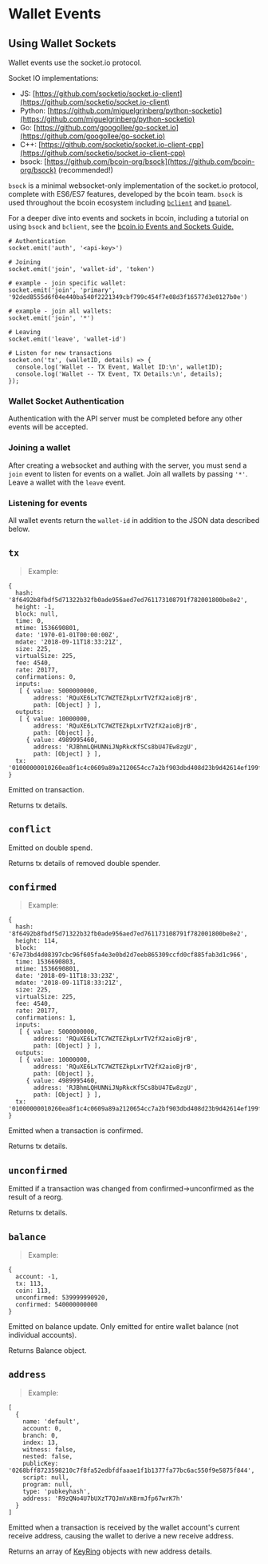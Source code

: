 # Wallet Events

## Using Wallet Sockets
Wallet events use the socket.io protocol.

Socket IO implementations:

- JS: [https://github.com/socketio/socket.io-client](https://github.com/socketio/socket.io-client)
- Python: [https://github.com/miguelgrinberg/python-socketio](https://github.com/miguelgrinberg/python-socketio)
- Go: [https://github.com/googollee/go-socket.io](https://github.com/googollee/go-socket.io)
- C++: [https://github.com/socketio/socket.io-client-cpp](https://github.com/socketio/socket.io-client-cpp)
- bsock: [https://github.com/bcoin-org/bsock](https://github.com/bcoin-org/bsock) (recommended!)

`bsock` is a minimal websocket-only implementation of the socket.io protocol,
complete with ES6/ES7 features, developed by the bcoin team. `bsock` is used
throughout the bcoin ecosystem including
[`bclient`](https://github.com/bcoin-org/bclient) and [`bpanel`](https://github.com/bpanel-org/bpanel).

For a deeper dive into events and sockets in bcoin, including a tutorial
on using `bsock` and `bclient`, see the [bcoin.io Events and Sockets Guide.](https://bcoin.io/guides/events.html)

```
# Authentication
socket.emit('auth', '<api-key>')

# Joining
socket.emit('join', 'wallet-id', 'token')

# example - join specific wallet:
socket.emit('join', 'primary', '92ded8555d6f04e440ba540f2221349cbf799c454f7e08d3f16577d3e0127b0e')

# example - join all wallets:
socket.emit('join', '*')

# Leaving
socket.emit('leave', 'wallet-id')

# Listen for new transactions
socket.on('tx', (walletID, details) => {
  console.log('Wallet -- TX Event, Wallet ID:\n', walletID);
  console.log('Wallet -- TX Event, TX Details:\n', details);
});
```

### Wallet Socket Authentication

Authentication with the API server must be completed before any other events
will be accepted.

### Joining a wallet

After creating a websocket and authing with the server, you must send a `join`
event to listen for events on a wallet. Join all wallets by passing `'*'`.
Leave a wallet with the `leave` event.

### Listening for events

All wallet events return the `wallet-id` in addition to the JSON data described below.


## `tx`

> Example:

```
{
  hash: '8f6492b8fbdf5d71322b32fb0ade956aed7ed761173108791f782001800be8e2',
  height: -1,
  block: null,
  time: 0,
  mtime: 1536690801,
  date: '1970-01-01T00:00:00Z',
  mdate: '2018-09-11T18:33:21Z',
  size: 225,
  virtualSize: 225,
  fee: 4540,
  rate: 20177,
  confirmations: 0,
  inputs: 
   [ { value: 5000000000,
       address: 'RQuXE6LxTC7WZTEZkpLxrTV2fX2aioBjrB',
       path: [Object] } ],
  outputs: 
   [ { value: 10000000,
       address: 'RQuXE6LxTC7WZTEZkpLxrTV2fX2aioBjrB',
       path: [Object] },
     { value: 4989995460,
       address: 'RJBhmLQHUNNiJNpRkcKfSCs8bU47Ew8zgU',
       path: [Object] } ],
  tx: '01000000010260ea8f1c4c0609a89a2120654cc7a2bf903dbd408d23b9d42614ef199ff063000000006a473044022036ee7381ad177e140d77123eab15e980535f2ae581c2fe633160d565f153c3e802205d348e0a49b4ed1b87e3c12665a8a61f1477ed40639b883c0190a15011e17a1e0121025ad70d43d5844fec60a406515ff86b96ac5b9c5c8c186ae571198986e23322beffffffff0280969800000000001976a914ab68d8609ddd31698303963d642164f29392e32a88acc4496d29010000001976a91461af6ad7fa4037ec97207944ac220565e98a3ab388ac00000000'
}
```

Emitted on transaction.

Returns tx details.


## `conflict`

Emitted on double spend.

Returns tx details of removed double spender.


## `confirmed`

> Example:

```
{
  hash: '8f6492b8fbdf5d71322b32fb0ade956aed7ed761173108791f782001800be8e2',
  height: 114,
  block: '67e73bd4d08397cbc96f605fa4e3e0bd2d7eeb865309ccfd0cf885fab3d1c966',
  time: 1536690803,
  mtime: 1536690801,
  date: '2018-09-11T18:33:23Z',
  mdate: '2018-09-11T18:33:21Z',
  size: 225,
  virtualSize: 225,
  fee: 4540,
  rate: 20177,
  confirmations: 1,
  inputs: 
   [ { value: 5000000000,
       address: 'RQuXE6LxTC7WZTEZkpLxrTV2fX2aioBjrB',
       path: [Object] } ],
  outputs: 
   [ { value: 10000000,
       address: 'RQuXE6LxTC7WZTEZkpLxrTV2fX2aioBjrB',
       path: [Object] },
     { value: 4989995460,
       address: 'RJBhmLQHUNNiJNpRkcKfSCs8bU47Ew8zgU',
       path: [Object] } ],
  tx: '01000000010260ea8f1c4c0609a89a2120654cc7a2bf903dbd408d23b9d42614ef199ff063000000006a473044022036ee7381ad177e140d77123eab15e980535f2ae581c2fe633160d565f153c3e802205d348e0a49b4ed1b87e3c12665a8a61f1477ed40639b883c0190a15011e17a1e0121025ad70d43d5844fec60a406515ff86b96ac5b9c5c8c186ae571198986e23322beffffffff0280969800000000001976a914ab68d8609ddd31698303963d642164f29392e32a88acc4496d29010000001976a91461af6ad7fa4037ec97207944ac220565e98a3ab388ac00000000'
}
```

Emitted when a transaction is confirmed.

Returns tx details.


## `unconfirmed`

Emitted if a transaction was changed from
confirmed->unconfirmed as the result of a reorg.

Returns tx details.


## `balance`

> Example:

```
{
  account: -1,
  tx: 113,
  coin: 113,
  unconfirmed: 539999990920,
  confirmed: 540000000000
}
```

Emitted on balance update. Only emitted for
entire wallet balance (not individual accounts).

Returns Balance object.


## `address`

> Example:

```
[
  {
    name: 'default',
    account: 0,
    branch: 0,
    index: 13,
    witness: false,
    nested: false,
    publicKey: '0268bff8723598210c7f8fa52edbfdfaaae1f1b1377fa77bc6ac550f9e5875f844',
    script: null,
    program: null,
    type: 'pubkeyhash',
    address: 'R9zQNo4U7bUXzT7QJmVxKBrmJfp67wrK7h'
  }
]
```

Emitted when a transaction is received by the wallet account's current receive address,
causing the wallet to derive a new receive address.

Returns an array of [KeyRing](https://github.com/bcoin-org/bcoin/blob/master/lib/primitives/keyring.js) objects with new address details.
